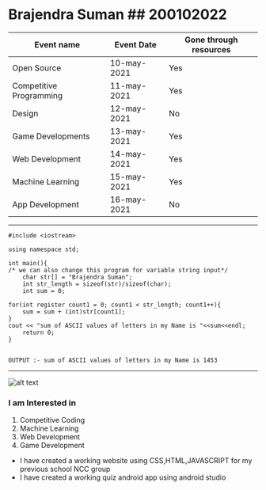 # Brajendra Suman        ## 200102022

|       Event name      | Event Date  |Gone through resources|
|-----------------------|-------------|----------------------|
|      Open Source      | 10-may-2021 |          Yes         |
|Competitive Programming| 11-may-2021 |          Yes         |  
|         Design        | 12-may-2021 |          No          |
|    Game Developments  | 13-may-2021 |          Yes         |
|     Web Development   | 14-may-2021 |          Yes         |
|     Machine Learning  | 15-may-2021 |          Yes         |
|     App Development   | 16-may-2021 |          No          |

---
``` 
#include <iostream>

using namespace std;

int main(){
/* we can also change this program for variable string input*/
    char str[] = "Brajendra Suman"; 
    int str_length = sizeof(str)/sizeof(char);
    int sum = 0;
    
for(int register count1 = 0; count1 < str_length; count1++){
    sum = sum + (int)str[count1];
}
cout << "sum of ASCII values of letters in my Name is "<<sum<<endl;
    return 0;
}


OUTPUT :- sum of ASCII values of letters in my Name is 1453 
```
---


![alt text](https://github.com/codingiitg/open_source_submission/blob/main/coding-club%20logo.png)

### I am Interested in
1. Competitive Coding 
2. Machine Learning 
3. Web Development 
4. Game Development 

- I have created a working website using CSS,HTML,JAVASCRIPT for my previous school NCC group
- I have created a working quiz android app using android studio





